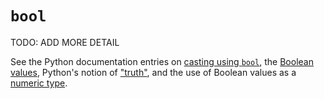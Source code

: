 # `bool`

TODO: ADD MORE DETAIL

See the Python documentation entries on [casting using `bool`][docs-bool-as-function], the [Boolean values][docs-boolean-values], Python's notion of ["truth"][docs-truth], and the use of Boolean values as a [numeric type][docs-bool-as-numeric].

[docs-bool-as-function]: https://docs.python.org/3/library/functions.html#bool
[docs-boolean-values]: https://docs.python.org/3/library/stdtypes.html#bltin-boolean-values
[docs-truth]: https://docs.python.org/3/library/stdtypes.html#truth
[docs-bool-as-numeric]: https://docs.python.org/3/library/stdtypes.html#typesnumeric
